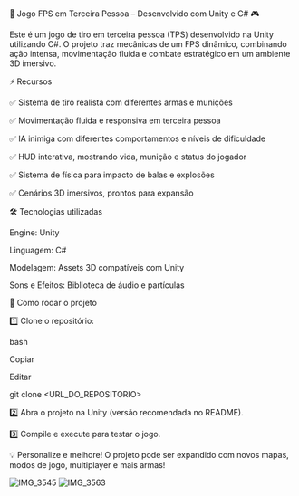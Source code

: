 
🔫 Jogo FPS em Terceira Pessoa – Desenvolvido com Unity e C# 🎮

Este é um jogo de tiro em terceira pessoa (TPS) desenvolvido na Unity utilizando C#. O projeto traz mecânicas de um FPS dinâmico, combinando ação intensa, movimentação fluida e combate estratégico em um ambiente 3D imersivo.


⚡ Recursos

✅ Sistema de tiro realista com diferentes armas e munições

✅ Movimentação fluida e responsiva em terceira pessoa

✅ IA inimiga com diferentes comportamentos e níveis de dificuldade

✅ HUD interativa, mostrando vida, munição e status do jogador

✅ Sistema de física para impacto de balas e explosões

✅ Cenários 3D imersivos, prontos para expansão


🛠️ Tecnologias utilizadas

Engine: Unity

Linguagem: C#

Modelagem: Assets 3D compatíveis com Unity

Sons e Efeitos: Biblioteca de áudio e partículas

🚀 Como rodar o projeto

1️⃣ Clone o repositório:


bash

Copiar

Editar

git clone <URL_DO_REPOSITORIO>

2️⃣ Abra o projeto na Unity (versão recomendada no README).

3️⃣ Compile e execute para testar o jogo.


💡 Personalize e melhore! O projeto pode ser expandido com novos mapas, modos de jogo, multiplayer e mais armas!


![IMG_3545](https://github.com/user-attachments/assets/ec8ff533-cd3c-40c9-896b-211278ee6555)
![IMG_3563](https://github.com/user-attachments/assets/b70e386e-46be-403a-ba10-1f0ac13df753)





